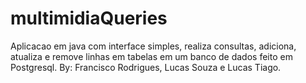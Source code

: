 # multimidiaQueries

Aplicacao em java com interface simples, realiza consultas, adiciona, atualiza e remove linhas em tabelas em um banco de dados feito em Postgresql. By: Francisco Rodrigues, Lucas Souza e Lucas Tiago.
